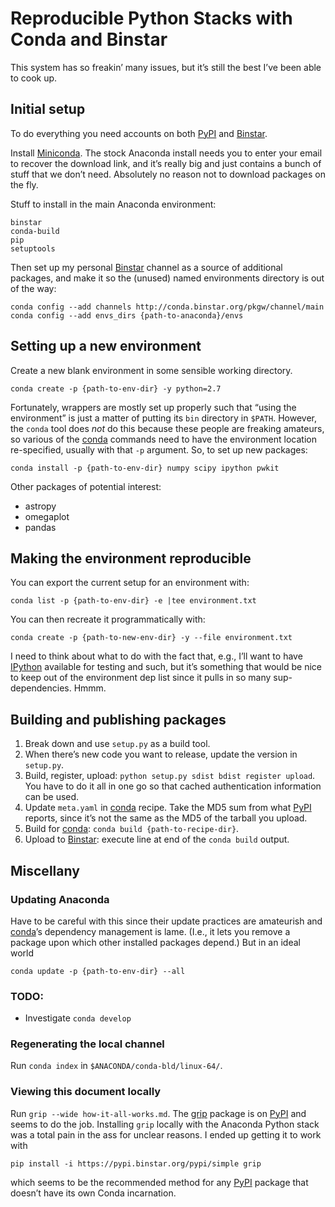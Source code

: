 # Reproducible Python Stacks with Conda and Binstar

This system has so freakin’ many issues, but it’s still the best I’ve been
able to cook up.


## Initial setup

To do everything you need accounts on both [PyPI] and [Binstar].

[PyPI]: https://pypi.python.org/pypi
[Binstar]: https://binstar.org/dashboard

Install [Miniconda]. The stock Anaconda install needs you to enter your email
to recover the download link, and it’s really big and just contains a bunch of
stuff that we don’t need. Absolutely no reason not to download packages on the
fly.

[Miniconda]: http://conda.pydata.org/miniconda.html

Stuff to install in the main Anaconda environment:

```
binstar
conda-build
pip
setuptools
```

Then set up my personal [Binstar] channel as a source of additional packages, and
make it so the (unused) named environments directory is out of the way:

```
conda config --add channels http://conda.binstar.org/pkgw/channel/main
conda config --add envs_dirs {path-to-anaconda}/envs
```


## Setting up a new environment

Create a new blank environment in some sensible working directory.

```
conda create -p {path-to-env-dir} -y python=2.7
```

Fortunately, wrappers are mostly set up properly such that “using the
environment” is just a matter of putting its `bin` directory in `$PATH`.
However, the `conda` tool does *not* do this because these people are freaking
amateurs, so various of the [conda] commands need to have the environment
location re-specified, usually with that `-p` argument. So, to set up new
packages:

```
conda install -p {path-to-env-dir} numpy scipy ipython pwkit
```

Other packages of potential interest:

- astropy
- omegaplot
- pandas


## Making the environment reproducible

You can export the current setup for an environment with:

```
conda list -p {path-to-env-dir} -e |tee environment.txt
```

You can then recreate it programmatically with:

```
conda create -p {path-to-new-env-dir} -y --file environment.txt
```

I need to think about what to do with the fact that, e.g., I’ll want to have
[IPython] available for testing and such, but it’s something that would be
nice to keep out of the environment dep list since it pulls in so many
sup-dependencies. Hmmm.

[IPython]: http://ipython.org/


## Building and publishing packages

1. Break down and use `setup.py` as a build tool.
2. When there’s new code you want to release, update the version in `setup.py`.
3. Build, register, upload: `python setup.py sdist bdist register upload`. You
   have to do it all in one go so that cached authentication information can
   be used.
4. Update `meta.yaml` in [conda] recipe. Take the MD5 sum from what [PyPI]
   reports, since it’s not the same as the MD5 of the tarball you upload.
5. Build for [conda]: `conda build {path-to-recipe-dir}`.
6. Upload to [Binstar]: execute line at end of the `conda build` output.

[conda]: http://conda.pydata.org/docs/


## Miscellany

### Updating Anaconda

Have to be careful with this since their update practices are amateurish and
[conda]’s dependency management is lame. (I.e., it lets you remove a package
upon which other installed packages depend.) But in an ideal world

```
conda update -p {path-to-env-dir} --all
```

### TODO:

- Investigate `conda develop`

### Regenerating the local channel

Run `conda index` in `$ANACONDA/conda-bld/linux-64/`.

### Viewing this document locally

Run `grip --wide how-it-all-works.md`. The [grip](https://github.com/joeyespo/grip)
package is on [PyPI] and seems to do the job. Installing `grip` locally with the
Anaconda Python stack was a total pain in the ass for unclear reasons. I ended
up getting it to work with

```
pip install -i https://pypi.binstar.org/pypi/simple grip
```

which seems to be the recommended method for any [PyPI] package that doesn’t
have its own Conda incarnation.

